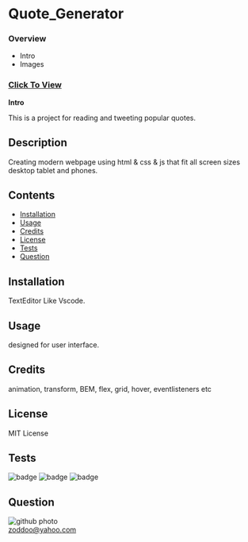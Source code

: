 # Quote_Generator

### Overview
* Intro
* Images

### [Click To View](https://muddoo.github.io/Quote_Generator/)

**Intro**

This is a project for reading and tweeting popular quotes.

## Description

Creating modern webpage using html & css & js that fit all screen sizes desktop tablet and phones.


## Contents

* [Installation](#installation)
* [Usage](#usage)
* [Credits](#credits)
* [License](#license)
* [Tests](#tests)
* [Question](#question)
                 
## Installation

TextEditor Like Vscode.
                
## Usage

designed for user interface.

## Credits
 
animation, transform, BEM, flex, grid, hover, eventlisteners etc 

## License

MIT License 
                
## Tests

![badge](https://img.shields.io/badge/License-MIT-yellowgreen)
![badge](https://img.shields.io/badge/dependencies-upto%20date-ff69b4)
![badge](https://img.shields.io/badge/Version-v1.0.0-blue)

## Question

![github photo](https://avatars2.githubusercontent.com/u/58055188?v=4)                  
zoddoo@yahoo.com
